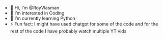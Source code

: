 - 👋 Hi, I’m @RoyVlasman
- 👀 I’m interested in Coding
- 🌱 I’m currently learning Python
- ⚡ Fun fact: I might have used chatgpt for some of the code and for the rest of the code I have probably watch multiple YT vids

<!---
RoyVlasman/RoyVlasman is a ✨ special ✨ repository because its `README.md` (this file) appears on your GitHub profile.
You can click the Preview link to take a look at your changes.
--->
